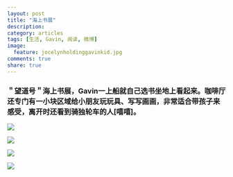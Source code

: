 ```yaml
---
layout: post
title: "海上书展"
description: 
category: articles
tags: [生活, Gavin, 阅读, 微博]
image:
  feature: jocelynholdinggavinkid.jpg
comments: true
share: true
---
```


### ＂望道号＂海上书展，Gavin一上船就自己选书坐地上看起来。咖啡厅还专门有一小块区域给小朋友玩玩具、写写画画，非常适合带孩子来感受，离开时还看到骑独轮车的人[嘻嘻]。 ###

![](http://i.imgur.com/PLdK61K.jpg)

![](http://i.imgur.com/w06Qr82.jpg)

![](http://i.imgur.com/XlP2V5u.jpg)

![](http://i.imgur.com/9d35nJO.jpg)